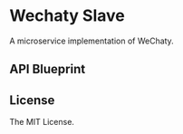 Wechaty Slave
===

A microservice implementation of WeChaty.

## API Blueprint

## License
The MIT License.